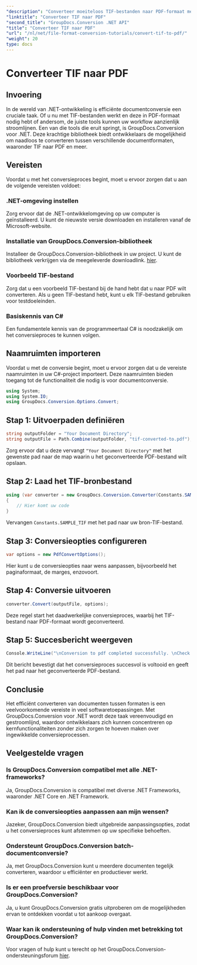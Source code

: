 ```yaml
---
"description": "Converteer moeiteloos TIF-bestanden naar PDF-formaat met GroupDocs.Conversion voor .NET. Stroomlijn uw documentconversieproces."
"linktitle": "Converteer TIF naar PDF"
"second_title": "GroupDocs.Conversion .NET API"
"title": "Converteer TIF naar PDF"
"url": "/nl/net/file-format-conversion-tutorials/convert-tif-to-pdf/"
"weight": 20
type: docs
---
```

# Converteer TIF naar PDF

## Invoering
In de wereld van .NET-ontwikkeling is efficiënte documentconversie een cruciale taak. Of u nu met TIF-bestanden werkt en deze in PDF-formaat nodig hebt of andersom, de juiste tools kunnen uw workflow aanzienlijk stroomlijnen. Een van die tools die eruit springt, is GroupDocs.Conversion voor .NET. Deze krachtige bibliotheek biedt ontwikkelaars de mogelijkheid om naadloos te converteren tussen verschillende documentformaten, waaronder TIF naar PDF en meer.
## Vereisten
Voordat u met het conversieproces begint, moet u ervoor zorgen dat u aan de volgende vereisten voldoet:
### .NET-omgeving instellen
Zorg ervoor dat de .NET-ontwikkelomgeving op uw computer is geïnstalleerd. U kunt de nieuwste versie downloaden en installeren vanaf de Microsoft-website.
### Installatie van GroupDocs.Conversion-bibliotheek
Installeer de GroupDocs.Conversion-bibliotheek in uw project. U kunt de bibliotheek verkrijgen via de meegeleverde downloadlink. [hier](https://releases.groupdocs.com/conversion/net/).
### Voorbeeld TIF-bestand
Zorg dat u een voorbeeld TIF-bestand bij de hand hebt dat u naar PDF wilt converteren. Als u geen TIF-bestand hebt, kunt u elk TIF-bestand gebruiken voor testdoeleinden.
### Basiskennis van C#
Een fundamentele kennis van de programmeertaal C# is noodzakelijk om het conversieproces te kunnen volgen.

## Naamruimten importeren
Voordat u met de conversie begint, moet u ervoor zorgen dat u de vereiste naamruimten in uw C#-project importeert. Deze naamruimten bieden toegang tot de functionaliteit die nodig is voor documentconversie.
```csharp
using System;
using System.IO;
using GroupDocs.Conversion.Options.Convert;
```

## Stap 1: Uitvoerpaden definiëren
```csharp
string outputFolder = "Your Document Directory";
string outputFile = Path.Combine(outputFolder, "tif-converted-to.pdf");
```
Zorg ervoor dat u deze vervangt `"Your Document Directory"` met het gewenste pad naar de map waarin u het geconverteerde PDF-bestand wilt opslaan.
## Stap 2: Laad het TIF-bronbestand
```csharp
using (var converter = new GroupDocs.Conversion.Converter(Constants.SAMPLE_TIF))
{
    // Hier komt uw code
}
```
Vervangen `Constants.SAMPLE_TIF` met het pad naar uw bron-TIF-bestand.
## Stap 3: Conversieopties configureren
```csharp
var options = new PdfConvertOptions();
```
Hier kunt u de conversieopties naar wens aanpassen, bijvoorbeeld het paginaformaat, de marges, enzovoort.
## Stap 4: Conversie uitvoeren
```csharp
converter.Convert(outputFile, options);
```
Deze regel start het daadwerkelijke conversieproces, waarbij het TIF-bestand naar PDF-formaat wordt geconverteerd.
## Stap 5: Succesbericht weergeven
```csharp
Console.WriteLine("\nConversion to pdf completed successfully. \nCheck output in {0}", outputFolder);
```
Dit bericht bevestigt dat het conversieproces succesvol is voltooid en geeft het pad naar het geconverteerde PDF-bestand.

## Conclusie
Het efficiënt converteren van documenten tussen formaten is een veelvoorkomende vereiste in veel softwaretoepassingen. Met GroupDocs.Conversion voor .NET wordt deze taak vereenvoudigd en gestroomlijnd, waardoor ontwikkelaars zich kunnen concentreren op kernfunctionaliteiten zonder zich zorgen te hoeven maken over ingewikkelde conversieprocessen.
## Veelgestelde vragen
### Is GroupDocs.Conversion compatibel met alle .NET-frameworks?
Ja, GroupDocs.Conversion is compatibel met diverse .NET Frameworks, waaronder .NET Core en .NET Framework.
### Kan ik de conversieopties aanpassen aan mijn wensen?
Jazeker, GroupDocs.Conversion biedt uitgebreide aanpassingsopties, zodat u het conversieproces kunt afstemmen op uw specifieke behoeften.
### Ondersteunt GroupDocs.Conversion batch-documentconversie?
Ja, met GroupDocs.Conversion kunt u meerdere documenten tegelijk converteren, waardoor u efficiënter en productiever werkt.
### Is er een proefversie beschikbaar voor GroupDocs.Conversion?
Ja, u kunt GroupDocs.Conversion gratis uitproberen om de mogelijkheden ervan te ontdekken voordat u tot aankoop overgaat.
### Waar kan ik ondersteuning of hulp vinden met betrekking tot GroupDocs.Conversion?
Voor vragen of hulp kunt u terecht op het GroupDocs.Conversion-ondersteuningsforum [hier](https://forum.groupdocs.com/c/conversion/11).
